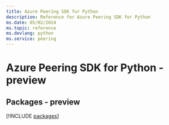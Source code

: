 ```yaml
---
title: Azure Peering SDK for Python
description: Reference for Azure Peering SDK for Python
ms.date: 05/02/2024
ms.topic: reference
ms.devlang: python
ms.service: peering
---
```

# Azure Peering SDK for Python - preview
## Packages - preview
[!INCLUDE [packages](peering-index.md)]